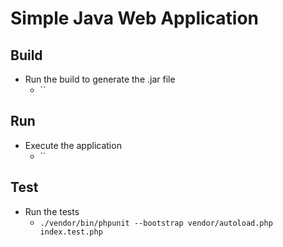 # Simple Java Web Application

## Build 
- Run the build to generate the .jar file 
  - ``
  
## Run
- Execute the application 
  - ``

## Test
- Run the tests
  - `./vendor/bin/phpunit --bootstrap vendor/autoload.php index.test.php`
